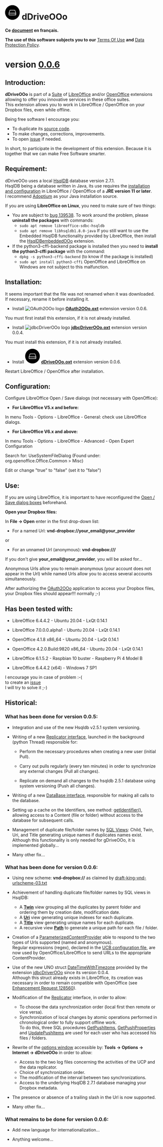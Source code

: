 # ![dbDriveOOo logo][1] dDriveOOo
<!--
╔════════════════════════════════════════════════════════════════════════════════════╗
║                                                                                    ║
║   Copyright (c) 2020 https://prrvchr.github.io                                     ║
║                                                                                    ║
║   Permission is hereby granted, free of charge, to any person obtaining            ║
║   a copy of this software and associated documentation files (the "Software"),     ║
║   to deal in the Software without restriction, including without limitation        ║
║   the rights to use, copy, modify, merge, publish, distribute, sublicense,         ║
║   and/or sell copies of the Software, and to permit persons to whom the Software   ║
║   is furnished to do so, subject to the following conditions:                      ║
║                                                                                    ║
║   The above copyright notice and this permission notice shall be included in       ║
║   all copies or substantial portions of the Software.                              ║
║                                                                                    ║
║   THE SOFTWARE IS PROVIDED "AS IS", WITHOUT WARRANTY OF ANY KIND,                  ║
║   EXPRESS OR IMPLIED, INCLUDING BUT NOT LIMITED TO THE WARRANTIES                  ║
║   OF MERCHANTABILITY, FITNESS FOR A PARTICULAR PURPOSE AND NONINFRINGEMENT.        ║
║   IN NO EVENT SHALL THE AUTHORS OR COPYRIGHT HOLDERS BE LIABLE FOR ANY             ║
║   CLAIM, DAMAGES OR OTHER LIABILITY, WHETHER IN AN ACTION OF CONTRACT,             ║
║   TORT OR OTHERWISE, ARISING FROM, OUT OF OR IN CONNECTION WITH THE SOFTWARE       ║
║   OR THE USE OR OTHER DEALINGS IN THE SOFTWARE.                                    ║
║                                                                                    ║
╚════════════════════════════════════════════════════════════════════════════════════╝
-->

**Ce [document][2] en français.**

**The use of this software subjects you to our** [Terms Of Use][3] **and** [Data Protection Policy][4].

# version [0.0.6][5]

## Introduction:

**dDriveOOo** is part of a [Suite][6] of [LibreOffice][7] and/or [OpenOffice][8] extensions allowing to offer you innovative services in these office suites.  
This extension allows you to work in LibreOffice / OpenOffice on your Dropbox files, even while offline.

Being free software I encourage you:
- To duplicate its [source code][9].
- To make changes, corrections, improvements.
- To open [issue][10] if needed.

In short, to participate in the development of this extension.
Because it is together that we can make Free Software smarter.

## Requirement:

dDriveOOo uses a local [HsqlDB][11] database version 2.7.1.  
HsqlDB being a database written in Java, its use requires the [installation and configuration][12] in LibreOffice / OpenOffice of a **JRE version 11 or later**.  
I recommend [Adoptium][13] as your Java installation source.

If you are using **LibreOffice on Linux**, you need to make sure of two things:
  - You are subject to [bug 139538][14]. To work around the problem, please **uninstall the packages** with commands:
    - `sudo apt remove libreoffice-sdbc-hsqldb`
    - `sudo apt remove libhsqldb1.8.0-java`
  If you still want to use the Embedded HsqlDB functionality provided by LibreOffice, then install the [HsqlDBembeddedOOo][15] extension.  
  - If the python3-cffi-backend package is installed then you need to **install the python3-cffi package** with the command:
    - `dpkg -s python3-cffi-backend` (to know if the package is installed)
    - `sudo apt install python3-cffi`
OpenOffice and LibreOffice on Windows are not subject to this malfunction.

## Installation:

It seems important that the file was not renamed when it was downloaded.
If necessary, rename it before installing it.

- Install ![OAuth2OOo logo][16] **[OAuth2OOo.oxt][17]** extension version 0.0.6.

You must first install this extension, if it is not already installed.

- Install ![jdbcDriverOOo logo][18] **[jdbcDriverOOo.oxt][19]** extension version 0.0.4.

You must install this extension, if it is not already installed.

- Install ![dDriveOOo logo][1] **[dDriveOOo.oxt][20]** extension version 0.0.6.

Restart LibreOffice / OpenOffice after installation.

## Configuration:

Configure LibreOffice Open / Save dialogs (not necessary with OpenOffice):

- **For LibreOffice V5.x and before:**

In menu Tools - Options - LibreOffice - General: check use LibreOffice dialogs.

- **For LibreOffice V6.x and above:**

In menu Tools - Options - LibreOffice - Advanced - Open Expert Configuration

Search for: UseSystemFileDialog (Found under: org.openoffice.Office.Common > Misc)

Edit or change "true" to "false" (set it to "false")

## Use:

If you are using LibreOffice, it is important to have reconfigured the [Open / Save dialog boxes][21] beforehand.

**Open your Dropbox files:**

In **File -> Open** enter in the first drop-down list:

- For a named Url: **vnd-dropbox://your_email@your_provider**  

or

- For an unnamed Url (anonymous): **vnd-dropbox:///**

If you don't give **your_email@your_provider**, you will be asked for...

Anonymous Urls allow you to remain anonymous (your account does not appear in the Url) while named Urls allow you to access several accounts simultaneously.

After authorizing the [OAuth2OOo][22] application to access your Dropbox files, your Dropbox files should appear!!! normally  ;-)

## Has been tested with:

* LibreOffice 6.4.4.2 - Ubuntu 20.04 -  LxQt 0.14.1

* LibreOffice 7.0.0.0.alpha1 - Ubuntu 20.04 -  LxQt 0.14.1

* OpenOffice 4.1.8 x86_64 - Ubuntu 20.04 - LxQt 0.14.1

* OpenOffice 4.2.0.Build:9820 x86_64 - Ubuntu 20.04 - LxQt 0.14.1

* LibreOffice 6.1.5.2 - Raspbian 10 buster - Raspberry Pi 4 Model B

* LibreOffice 6.4.4.2 (x64) - Windows 7 SP1

I encourage you in case of problem :-(  
to create an [issue][10]  
I will try to solve it ;-)

## Historical:

### What has been done for version 0.0.5:

- Integration and use of the new Hsqldb v2.5.1 system versioning.

- Writing of a new [Replicator interface][23], launched in the background (python Thread) responsible for:

    - Perform the necessary procedures when creating a new user (initial Pull).

    - Carry out pulls regularly (every ten minutes) in order to synchronize any external changes (Pull all changes).

    - Replicate on demand all changes to the hsqldb 2.5.1 database using system versioning (Push all changes).

- Writing of a new [DataBase interface][24], responsible for making all calls to the database.

- Setting up a cache on the Identifiers, see method: [getIdentifier()][25], allowing access to a Content (file or folder) without access to the database for subsequent calls.

- Management of duplicate file/folder names by [SQL Views][26]: Child, Twin, Uri, and Title generating unique names if duplicates names exist.  
Although this functionality is only needed for gDriveOOo, it is implemented globally...

- Many other fix...

### What has been done for version 0.0.6:

- Using new scheme: **vnd-dropbox://** as claimed by [draft-king-vnd-urlscheme-03.txt][27]

- Achievement of handling duplicate file/folder names by SQL views in HsqlDB:
  - A [**Twin**][28] view grouping all the duplicates by parent folder and ordering them by creation date, modification date.
  - A [**Uri**][29] view generating unique indexes for each duplicate.
  - A [**Title**][30] view generating unique names for each duplicate.
  - A recursive view [**Path**][31] to generate a unique path for each file / folder.

- Creation of a [ParameterizedContentProvider][32] able to respond to the two types of Urls supported (named and anonymous).  
  Regular expressions (regex), declared in the [UCB configuration file][33], are now used by OpenOffice/LibreOffice to send URLs to the appropriate ContentProvider.

- Use of the new UNO struct [DateTimeWithTimezone][34] provided by the extension [jdbcDriverOOo][35] since its version 0.0.4.  
  Although this struct already exists in LibreOffice, its creation was necessary in order to remain compatible with OpenOffice (see [Enhancement Request 128560][36]).

- Modification of the [Replicator][23] interface, in order to allow:
  - To choose the data synchronization order (local first then remote or vice versa).
  - Synchronization of local changes by atomic operations performed in chronological order to fully support offline work.  
  To do this, three SQL procedures [GetPushItems][37], [GetPushProperties][38] and [UpdatePushItems][39] are used for each user who has accessed his files / folders.

- Rewrite of the [options window][40] accessible by: **Tools -> Options -> Internet -> dDriveOOo** in order to allow:
  - Access to the two log files concerning the activities of the UCP and the data replicator.
  - Choice of synchronization order.
  - The modification of the interval between two synchronizations.
  - Access to the underlying HsqlDB 2.7.1 database managing your Dropbox metadata.

- The presence or absence of a trailing slash in the Url is now supported.

- Many other fix...

### What remains to be done for version 0.0.6:

- Add new language for internationalization...

- Anything welcome...

[1]: <img/dDriveOOo.png>
[2]: <https://prrvchr.github.io/dDriveOOo/README_fr>
[3]: <https://prrvchr.github.io/dDriveOOo/source/dDriveOOo/registration/TermsOfUse_en>
[4]: <https://prrvchr.github.io/dDriveOOo/source/dDriveOOo/registration/PrivacyPolicy_en>
[5]: <https://prrvchr.github.io/dDriveOOo#historical>
[6]: <https://prrvchr.github.io/>
[7]: <https://www.libreoffice.org/download/download/>
[8]: <https://www.openoffice.org/download/index.html>
[9]: <https://github.com/prrvchr/dDriveOOo>
[10]: <https://github.com/prrvchr/dDriveOOo/issues/new>
[11]: <http://hsqldb.org/>
[12]: <https://wiki.documentfoundation.org/Documentation/HowTo/Install_the_correct_JRE_-_LibreOffice_on_Windows_10>
[13]: <https://adoptium.net/releases.html?variant=openjdk11>
[14]: <https://bugs.documentfoundation.org/show_bug.cgi?id=139538>
[15]: <https://prrvchr.github.io/HsqlDBembeddedOOo/>
[16]: <https://prrvchr.github.io/OAuth2OOo/img/OAuth2OOo.png>
[17]: <https://github.com/prrvchr/OAuth2OOo/raw/master/OAuth2OOo.oxt>
[18]: <https://prrvchr.github.io/jdbcDriverOOo/img/jdbcDriverOOo.png>
[19]: <https://github.com/prrvchr/jdbcDriverOOo/raw/master/source/jdbcDriverOOo/dist/jdbcDriverOOo.oxt>
[20]: <https://github.com/prrvchr/dDriveOOo/raw/master/source/dDriveOOo/dist/dDriveOOo.oxt>
[21]: <https://prrvchr.github.io/dDriveOOo/#configuration>
[22]: <https://prrvchr.github.io/OAuth2OOo>
[23]: <https://github.com/prrvchr/dDriveOOo/blob/master/uno/lib/uno/ucb/replicator.py>
[24]: <https://github.com/prrvchr/dDriveOOo/blob/master/uno/lib/uno/ucb/database.py>
[25]: <https://github.com/prrvchr/dDriveOOo/blob/master/uno/lib/uno/ucb/datasource.py>
[26]: <https://github.com/prrvchr/dDriveOOo/blob/master/uno/lib/uno/ucb/dbqueries.py>
[27]: <https://datatracker.ietf.org/doc/html/draft-king-vnd-urlscheme-00>
[28]: <https://github.com/prrvchr/dDriveOOo/blob/master/uno/lib/uno/ucb/dbqueries.py#L165>
[29]: <https://github.com/prrvchr/dDriveOOo/blob/master/uno/lib/uno/ucb/dbqueries.py#L175>
[30]: <https://github.com/prrvchr/dDriveOOo/blob/master/uno/lib/uno/ucb/dbqueries.py#L195>
[31]: <https://github.com/prrvchr/dDriveOOo/blob/master/uno/lib/uno/ucb/dbqueries.py#L215>
[32]: <https://github.com/prrvchr/dDriveOOo/blob/master/uno/lib/uno/ucb/ucp/parameterizedprovider.py>
[33]: <https://github.com/prrvchr/dDriveOOo/blob/master/source/dDriveOOo/dDriveOOo.xcu#L19>
[34]: <https://github.com/prrvchr/dDriveOOo/blob/master/uno/rdb/idl/io/github/prrvchr/css/util/DateTimeWithTimezone.idl>
[35]: <https://prrvchr.github.io/jdbcDriverOOo>
[36]: <https://bz.apache.org/ooo/show_bug.cgi?id=128560>
[37]: <https://github.com/prrvchr/dDriveOOo/blob/master/uno/lib/uno/ucb/dbqueries.py#L481>
[38]: <https://github.com/prrvchr/dDriveOOo/blob/master/uno/lib/uno/ucb/dbqueries.py#L524>
[39]: <https://github.com/prrvchr/dDriveOOo/blob/master/uno/lib/uno/ucb/dbqueries.py#L463>
[40]: <https://github.com/prrvchr/dDriveOOo/tree/master/uno/lib/uno/options/ucb>
